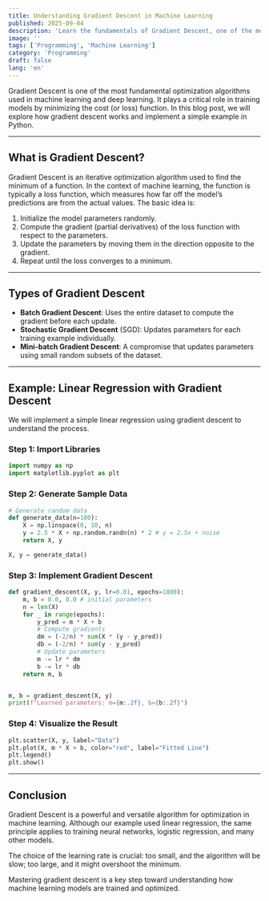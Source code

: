 ```yaml
---
title: Understanding Gradient Descent in Machine Learning
published: 2025-09-04
description: 'Learn the fundamentals of Gradient Descent, one of the most important optimization algorithms in machine learning. This blog explains the core concept, types of gradient descent, and walks you through a hands-on Python example with linear regression. Perfect for beginners and enthusiasts who want to understand how machine learning models are trained and optimized.'
image: ''
tags: ['Programming', 'Machine Learning']
category: 'Programming'
draft: false 
lang: 'en'
---
```


Gradient Descent is one of the most fundamental optimization algorithms used in machine learning and deep learning. It plays a critical role in training models by minimizing the cost (or loss) function. In this blog post, we will explore how gradient descent works and implement a simple example in Python.

---

## What is Gradient Descent?

Gradient Descent is an iterative optimization algorithm used to find the minimum of a function. In the context of machine learning, the function is typically a loss function, which measures how far off the model’s predictions are from the actual values.
The basic idea is:

1. Initialize the model parameters randomly.
2. Compute the gradient (partial derivatives) of the loss function with respect to the parameters.
3. Update the parameters by moving them in the direction opposite to the gradient.
4. Repeat until the loss converges to a minimum.

---

## Types of Gradient Descent

- **Batch Gradient Descent**: Uses the entire dataset to compute the gradient before each update.
- **Stochastic Gradient Descent** (SGD): Updates parameters for each training example individually.
- **Mini-batch Gradient Descent**: A compromise that updates parameters using small random subsets of the dataset.

---

## Example: Linear Regression with Gradient Descent

We will implement a simple linear regression using gradient descent to understand the process.

### Step 1: Import Libraries

```python
import numpy as np
import matplotlib.pyplot as plt
```

### Step 2: Generate Sample Data

```python
# Generate random data
def generate_data(n=100):
    X = np.linspace(0, 10, n)
    y = 2.5 * X + np.random.randn(n) * 2 # y = 2.5x + noise
    return X, y

X, y = generate_data()
```

### Step 3: Implement Gradient Descent

```python
def gradient_descent(X, y, lr=0.01, epochs=1000):
    m, b = 0.0, 0.0 # initial parameters
    n = len(X)
    for _ in range(epochs):
        y_pred = m * X + b
        # Compute gradients
        dm = (-2/n) * sum(X * (y - y_pred))
        db = (-2/n) * sum(y - y_pred)
        # Update parameters
        m -= lr * dm
        b -= lr * db
    return m, b


m, b = gradient_descent(X, y)
print(f"Learned parameters: m={m:.2f}, b={b:.2f}")
```

### Step 4: Visualize the Result

```python
plt.scatter(X, y, label="Data")
plt.plot(X, m * X + b, color="red", label="Fitted Line")
plt.legend()
plt.show()
```

---

## Conclusion

Gradient Descent is a powerful and versatile algorithm for optimization in machine learning. Although our example used linear regression, the same principle applies to training neural networks, logistic regression, and many other models.

The choice of the learning rate is crucial: too small, and the algorithm will be slow; too large, and it might overshoot the minimum.

Mastering gradient descent is a key step toward understanding how machine learning models are trained and optimized.
